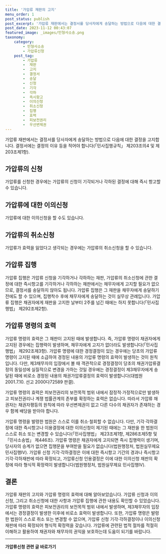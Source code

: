 ```yaml
---
title: '가압류 재판의 고지'
menu_order: 1
post_status: publish
post_excerpt: '가압류 재판에서는 결정서를 당사자에게 송달하는 방법으로 다음에 대한 결정을 고지합니다. 결정서에는 결정의 이유 등을 적어야 합니다  민사집행규칙  제203조의4 및 제203조제1항 .'
post_date: 2023-11-12 00:43:07
featured_image: _images/민형사소송.png
taxonomy:
    category:
        - 민형사소송
        - 가압류신청
    post_tag:
        - 가압류
        -  재판
        -  고지
        -  결정서
        -  송달
        -  신청
        -  기각
        -  각하
        -  즉시항고
        -  이의신청
        -  취소신청
        -  집행
        -  효력
        -  피보전권리
        -  우선변제권
---
```



가압류 재판에서는 결정서를 당사자에게 송달하는 방법으로 다음에 대한 결정을 고지합니다. 결정서에는 결정의 이유 등을 적어야 합니다(「민사집행규칙」 제203조의4 및 제203조제1항).

## 가압류의 신청

가압류를 신청한 경우에는 가압류의 신청이 기각되거나 각하된 결정에 대해 즉시 항고할 수 있습니다.

## 가압류에 대한 이의신청

가압류에 대한 이의신청을 할 수도 있습니다.

## 가압류의 취소신청

가압류가 효력을 잃었다고 생각되는 경우에는 가압류의 취소신청을 할 수 있습니다.

## 가압류 집행

가압류 집행은 가압류 신청을 기각하거나 각하하는 재판, 가압류의 취소신청에 관한 결정에 대한 즉시항고를 기각하거나 각하하는 재판에서는 채무자에게 고지할 필요가 없으므로, 결정서를 송달하지 않아도 됩니다. 가압류 집행은 그 재판을 채무자에게 송달하기 전에도 할 수 있으며, 집행착수 후에 채무자에게 송달하는 것이 실무상 관례입니다. 가압류 집행은 채권자에게 재판을 고지한 날부터 2주를 넘긴 때에는 하지 못합니다(「민사집행법」 제292조제2항).

## 가압류 명령의 효력

가압류 명령의 효력은 그 재판이 고지된 때에 발생합니다. 즉, 가압류 명령이 채권자에게 고지된 경우에는 집행력이 발생하며, 채무자에게 고지가 없더라도 발생합니다(「민사집행법」 제292조제3항). 가압류 명령에 대한 경정결정이 있는 경우에는 당초의 가압류 명령이 고지된 때에 소급하여 경정된 내용의 가압류 명령의 효력이 발생하는 것이 원칙입니다. 다만, 제3채무자의 입장에서 볼 때 객관적으로 경정결정이 당초의 채권가압류결정의 동일성에 실질적으로 변경을 가하는 것일 경우에는 경정결정이 제3채무자에게 송달된 때에 비로소 경정된 내용의 채권가압류결정의 효력이 발생합니다(대법원 2001.7.10. 선고 2000다72589 판결).

가압류 명령의 효력은 피보전권리의 보전목적 범위 내에서 잠정적·가정적으로만 발생하고 피보전권리나 계쟁 법률관계의 존부를 확정하는 효력은 없습니다. 따라서 가압류 채권자는 채권자평등의 원칙에 따라 우선변제권이 없고 다른 다수의 채권자가 존재하는 경우 함께 배당을 받아야 합니다.

가압류 명령을 발령한 법원은 스스로 이를 취소·철회할 수 없습니다. 다만, 기각·각하결정에 대한 즉시항고나 이용결정에 대한 이의신청이 제기된 때에는 그 재판을 한 법원이 스스로 취소 또는 변경할 수 있습니다(「민사집행법」 제23조제1항, 제286조제5항 및 「민사소송법」 제446조). 가압류 명령은 채권자에게 고지되면 즉시 집행력이 생기며, 당사자의 승계가 없으면 집행문을 부여받을 필요가 없습니다(법원행정처, 법원실무제요 민사집행Ⅳ). 가압류 신청 기각·각하결정은 이에 대한 즉시항고 기간의 경과나 즉시항고 기각·각하재판에 따라 확정되고, 가압류신청 인용결정은 이에 대한 이의신청 재판의 확정에 따라 형식적 확정력이 발생합니다(법원행정처, 법원실무제요 민사집행Ⅳ).

## 결론

가압류 재판의 고지와 가압류 명령의 효력에 대해 알아보았습니다. 가압류 신청과 이의신청, 그리고 취소신청에 대한 사항과 가압류 집행에 관한 내용도 확인할 수 있었습니다. 가압류 명령의 효력은 피보전권리의 보전목적 범위 내에서 발생하며, 제3채무자의 입장에서는 경정결정이 발생한 이후에 비로소 효력이 발생합니다. 또한, 가압류 명령은 발령한 법원이 스스로 취소 또는 변경할 수 없으며, 가압류 신청 기각·각하결정이나 이의신청 재판에 따라 확정되어 형식적 확정력을 갖습니다. 가압류에 관련된 법적 절차를 적절히 이해하고 활용하여 채권자와 채무자의 권익을 보호하는데 도움이 되기를 바랍니다.
<!-- wp:separator -->
<hr class="wp-block-separator has-alpha-channel-opacity"/>
<!-- /wp:separator -->

<!-- wp:group {"backgroundColor":"base","layout":{"type":"constrained"}} -->
<div class="wp-block-group has-base-background-color has-background"><!-- wp:paragraph {"align":"center","fontSize":"medium"} -->
<p class="has-text-align-center has-large-font-size"><strong>가압류신청 관련 글 바로가기</strong></p>
<!-- /wp:paragraph -->


<!-- wp:latest-posts
{"categories":[{"id":14445,"count":19,"description":"","link":"https://uknowlaw.com/category/%ea%b0%80%ec%95%95%eb%a5%98%ec%8b%a0%ec%b2%ad/","name":"가압류신청","slug":"가압류신청","taxonomy":"category","parent":0,"meta":[],"_links":{"self":[{"href":"https://uknowlaw.com/wp-json/wp/v2/categories/14445"}],"collection":[{"href":"https://uknowlaw.com/wp-json/wp/v2/categories"}],"about":[{"href":"https://uknowlaw.com/wp-json/wp/v2/taxonomies/category"}],"wp:post_type":[{"href":"https://uknowlaw.com/wp-json/wp/v2/posts?categories=14445"}],"curies":[{"name":"wp","href":"https://api.w.org/{rel}","templated":true}]}}],"postsToShow":100,"excerptLength":28,"postLayout":"grid","columns":2,"featuredImageAlign":"left","featuredImageSizeSlug":"large","fontSize":"small"} /--></div>
<!-- /wp:group -->